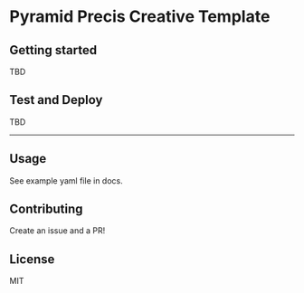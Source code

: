 # Pyramid Precis Creative Template

## Getting started

TBD

## Test and Deploy

TBD

***

## Usage
See example yaml file in docs.

## Contributing

Create an issue and a PR!

## License

MIT

